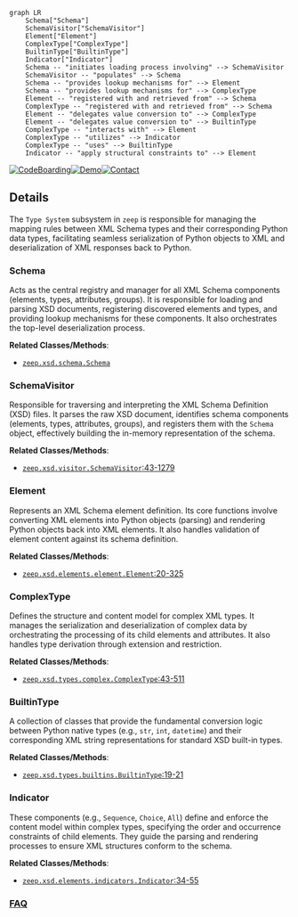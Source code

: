 ```mermaid
graph LR
    Schema["Schema"]
    SchemaVisitor["SchemaVisitor"]
    Element["Element"]
    ComplexType["ComplexType"]
    BuiltinType["BuiltinType"]
    Indicator["Indicator"]
    Schema -- "initiates loading process involving" --> SchemaVisitor
    SchemaVisitor -- "populates" --> Schema
    Schema -- "provides lookup mechanisms for" --> Element
    Schema -- "provides lookup mechanisms for" --> ComplexType
    Element -- "registered with and retrieved from" --> Schema
    ComplexType -- "registered with and retrieved from" --> Schema
    Element -- "delegates value conversion to" --> ComplexType
    Element -- "delegates value conversion to" --> BuiltinType
    ComplexType -- "interacts with" --> Element
    ComplexType -- "utilizes" --> Indicator
    ComplexType -- "uses" --> BuiltinType
    Indicator -- "apply structural constraints to" --> Element
```

[![CodeBoarding](https://img.shields.io/badge/Generated%20by-CodeBoarding-9cf?style=flat-square)](https://github.com/CodeBoarding/GeneratedOnBoardings)[![Demo](https://img.shields.io/badge/Try%20our-Demo-blue?style=flat-square)](https://www.codeboarding.org/demo)[![Contact](https://img.shields.io/badge/Contact%20us%20-%20contact@codeboarding.org-lightgrey?style=flat-square)](mailto:contact@codeboarding.org)

## Details

The `Type System` subsystem in `zeep` is responsible for managing the mapping rules between XML Schema types and their corresponding Python data types, facilitating seamless serialization of Python objects to XML and deserialization of XML responses back to Python.

### Schema
Acts as the central registry and manager for all XML Schema components (elements, types, attributes, groups). It is responsible for loading and parsing XSD documents, registering discovered elements and types, and providing lookup mechanisms for these components. It also orchestrates the top-level deserialization process.


**Related Classes/Methods**:

- <a href="https://github.com/mvantellingen/python-zeep/blob/main/src/zeep/xsd/schema.py" target="_blank" rel="noopener noreferrer">`zeep.xsd.schema.Schema`</a>


### SchemaVisitor
Responsible for traversing and interpreting the XML Schema Definition (XSD) files. It parses the raw XSD document, identifies schema components (elements, types, attributes, groups), and registers them with the `Schema` object, effectively building the in-memory representation of the schema.


**Related Classes/Methods**:

- <a href="https://github.com/mvantellingen/python-zeep/blob/main/src/zeep/xsd/visitor.py#L43-L1279" target="_blank" rel="noopener noreferrer">`zeep.xsd.visitor.SchemaVisitor`:43-1279</a>


### Element
Represents an XML Schema element definition. Its core functions involve converting XML elements into Python objects (parsing) and rendering Python objects back into XML elements. It also handles validation of element content against its schema definition.


**Related Classes/Methods**:

- <a href="https://github.com/mvantellingen/python-zeep/blob/main/src/zeep/xsd/elements/element.py#L20-L325" target="_blank" rel="noopener noreferrer">`zeep.xsd.elements.element.Element`:20-325</a>


### ComplexType
Defines the structure and content model for complex XML types. It manages the serialization and deserialization of complex data by orchestrating the processing of its child elements and attributes. It also handles type derivation through extension and restriction.


**Related Classes/Methods**:

- <a href="https://github.com/mvantellingen/python-zeep/blob/main/src/zeep/xsd/types/complex.py#L43-L511" target="_blank" rel="noopener noreferrer">`zeep.xsd.types.complex.ComplexType`:43-511</a>


### BuiltinType
A collection of classes that provide the fundamental conversion logic between Python native types (e.g., `str`, `int`, `datetime`) and their corresponding XML string representations for standard XSD built-in types.


**Related Classes/Methods**:

- <a href="https://github.com/mvantellingen/python-zeep/blob/main/src/zeep/xsd/types/builtins.py#L19-L21" target="_blank" rel="noopener noreferrer">`zeep.xsd.types.builtins.BuiltinType`:19-21</a>


### Indicator
These components (e.g., `Sequence`, `Choice`, `All`) define and enforce the content model within complex types, specifying the order and occurrence constraints of child elements. They guide the parsing and rendering processes to ensure XML structures conform to the schema.


**Related Classes/Methods**:

- <a href="https://github.com/mvantellingen/python-zeep/blob/main/src/zeep/xsd/elements/indicators.py#L34-L55" target="_blank" rel="noopener noreferrer">`zeep.xsd.elements.indicators.Indicator`:34-55</a>




### [FAQ](https://github.com/CodeBoarding/GeneratedOnBoardings/tree/main?tab=readme-ov-file#faq)